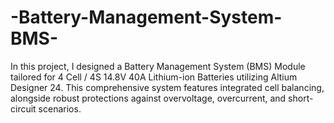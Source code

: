 # -Battery-Management-System-BMS-
In this project, I designed a Battery Management System (BMS) Module tailored for 4 Cell / 4S 14.8V 40A Lithium-ion Batteries utilizing Altium Designer 24. This comprehensive system features integrated cell balancing, alongside robust protections against overvoltage, overcurrent, and short-circuit scenarios. 
